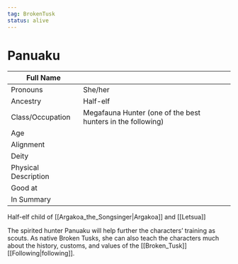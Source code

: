 ```yaml
---
tag: BrokenTusk
status: alive
---
```

# Panuaku

| Full Name            |     |
| -------------------- | --- |
| Pronouns             | She/her |
| Ancestry             | Half-elf |
| Class/Occupation     | Megafauna Hunter (one of the best hunters in the following) |
| Age                  |     |
| Alignment            |     |
| Deity                |     |
| Physical Description |     |
| Good at              |     |
| In Summary           |     |

Half-elf child of [[Argakoa_the_Songsinger|Argakoa]] and [[Letsua]] 

The spirited hunter Panuaku will help further the characters’ training as scouts. As native Broken Tusks, she can also teach the characters much about the history, customs, and values of the [[Broken_Tusk]] [[Following|following]].
 

